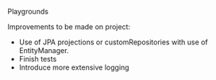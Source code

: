 Playgrounds

Improvements to be made on project:

- Use of JPA projections or customRepositories with use of EntityManager.
- Finish tests
- Introduce more extensive logging
